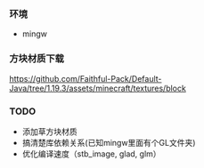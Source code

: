 ### 环境
 - mingw
### 方块材质下载
https://github.com/Faithful-Pack/Default-Java/tree/1.19.3/assets/minecraft/textures/block

### TODO
 - 添加草方块材质
 - 搞清楚库依赖关系(已知mingw里面有个GL文件夹)
 - 优化编译速度（stb_image, glad, glm）
